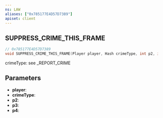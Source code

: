 ```yaml
---
ns: LAW
aliases: ["0x785177E4D57D7389"]
apiset: client
---
```

## SUPPRESS_CRIME_THIS_FRAME

```c
// 0x785177E4D57D7389
void SUPPRESS_CRIME_THIS_FRAME(Player player, Hash crimeType, int p2, int p3, int p4);
```

crimeType: see _REPORT_CRIME

## Parameters
* **player**:
* **crimeType**:
* **p2**:
* **p3**:
* **p4**: